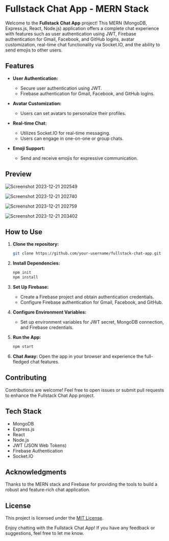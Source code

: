 # Fullstack Chat App - MERN Stack

Welcome to the **Fullstack Chat App** project! This MERN (MongoDB, Express.js, React, Node.js) application offers a complete chat experience with features such as user authentication using JWT, Firebase authentication for Gmail, Facebook, and GitHub logins, avatar customization, real-time chat functionality via Socket.IO, and the ability to send emojis to other users.

## Features

- **User Authentication:**
  - Secure user authentication using JWT.
  - Firebase authentication for Gmail, Facebook, and GitHub logins.

- **Avatar Customization:**
  - Users can set avatars to personalize their profiles.

- **Real-time Chat:**
  - Utilizes Socket.IO for real-time messaging.
  - Users can engage in one-on-one or group chats.

- **Emoji Support:**
  - Send and receive emojis for expressive communication.

## Preview

![Screenshot 2023-12-21 202549](https://github.com/mr0nerd/chat-app/assets/148885897/dd751bfb-dfa9-4224-bcc0-0be42bb18e32)





![Screenshot 2023-12-21 202740](https://github.com/mr0nerd/chat-app/assets/148885897/8f506aad-570a-44be-9903-1775b7d795b1)





![Screenshot 2023-12-21 202759](https://github.com/mr0nerd/chat-app/assets/148885897/96267c6e-fb84-43aa-9a44-202c45e71a36)





![Screenshot 2023-12-21 203402](https://github.com/mr0nerd/chat-app/assets/148885897/a7416683-6d84-4b77-9d97-cb9d798e8470)





## How to Use

1. **Clone the repository:**
   ```bash
   git clone https://github.com/your-username/fullstack-chat-app.git
   ```

2. **Install Dependencies:**
   ```bash
   npm init
   npm install
   ```

3. **Set Up Firebase:**
   - Create a Firebase project and obtain authentication credentials.
   - Configure Firebase authentication for Gmail, Facebook, and GitHub.

4. **Configure Environment Variables:**
   - Set up environment variables for JWT secret, MongoDB connection, and Firebase credentials.

5. **Run the App:**
   ```bash
   npm start
   ```

6. **Chat Away:**
   Open the app in your browser and experience the full-fledged chat features.

## Contributing

Contributions are welcome! Feel free to open issues or submit pull requests to enhance the Fullstack Chat App project.

## Tech Stack

- MongoDB
- Express.js
- React
- Node.js
- JWT (JSON Web Tokens)
- Firebase Authentication
- Socket.IO

## Acknowledgments

Thanks to the MERN stack and Firebase for providing the tools to build a robust and feature-rich chat application.

## License

This project is licensed under the [MIT License](LICENSE).

Enjoy chatting with the Fullstack Chat App! If you have any feedback or suggestions, feel free to let me know.
